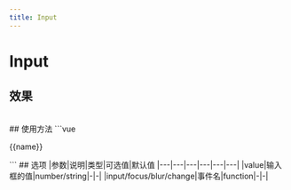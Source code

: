 ```yaml
---
title: Input
---
```

# Input

## 效果
<br/>
<ClientOnly>
  <input-demo></input-demo>
</ClientOnly>
## 使用方法
```vue
  <z-input value="张三" @input="inputEvent" @focus="focusEvent" @blur="blurEvent" @change="changeEvent"></z-input>
  <z-input value="张三" :disabled="true"></z-input>
  <z-input value="张三" :readonly="true"></z-input>
  <z-input value="张三" error="密码输入错误"></z-input>
  <div>
    <z-input v-model="name"></z-input>
    <p>{{name}}</p>
  </div>
```
## 选项
|参数|说明|类型|可选值|默认值
|---|---|---|---|---|---|
|value|输入框的值|number/string|-|-|
|input/focus/blur/change|事件名|function|-|-|